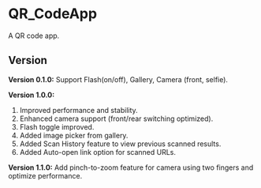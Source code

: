 # QR_CodeApp

A QR code app.

## Version
**Version 0.1.0:**
Support Flash(on/off), Gallery, Camera (front, selfie).

**Version 1.0.0:**
1. Improved performance and stability.
2. Enhanced camera support (front/rear switching optimized).
3. Flash toggle improved.
4. Added image picker from gallery.
5. Added Scan History feature to view previous scanned results.
6. Added Auto-open link option for scanned URLs.

**Version 1.1.0:**
Add pinch-to-zoom feature for camera using two fingers and optimize performance.